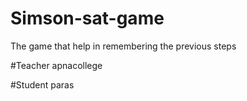 # Simson-sat-game
The game that help in remembering the previous steps

#Teacher
 apnacollege

#Student
 paras
 
